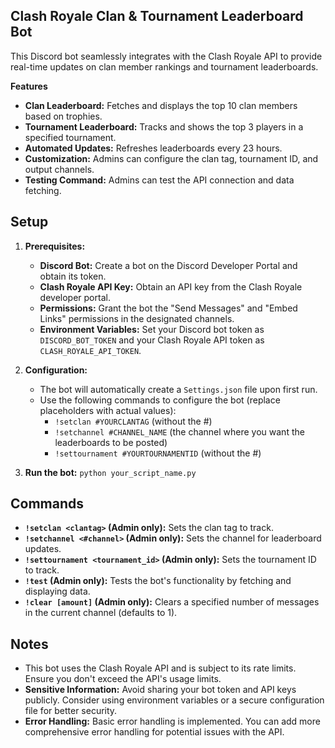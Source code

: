 ## Clash Royale Clan & Tournament Leaderboard Bot

This Discord bot seamlessly integrates with the Clash Royale API to provide real-time updates on clan member rankings and tournament leaderboards.

**Features**

*   **Clan Leaderboard:** Fetches and displays the top 10 clan members based on trophies.
*   **Tournament Leaderboard:** Tracks and shows the top 3 players in a specified tournament.
*   **Automated Updates:** Refreshes leaderboards every 23 hours.
*   **Customization:**  Admins can configure the clan tag, tournament ID, and output channels.
*   **Testing Command:** Admins can test the API connection and data fetching.

## Setup

1.  **Prerequisites:**
    *   **Discord Bot:** Create a bot on the Discord Developer Portal and obtain its token.
    *   **Clash Royale API Key:** Obtain an API key from the Clash Royale developer portal.
    *   **Permissions:** Grant the bot the "Send Messages" and "Embed Links" permissions in the designated channels.
    *   **Environment Variables:** Set your Discord bot token as `DISCORD_BOT_TOKEN` and your Clash Royale API token as `CLASH_ROYALE_API_TOKEN`.

2.  **Configuration:**
    *   The bot will automatically create a `Settings.json` file upon first run.
    *   Use the following commands to configure the bot (replace placeholders with actual values):
        *   `!setclan #YOURCLANTAG` (without the #)
        *   `!setchannel #CHANNEL_NAME` (the channel where you want the leaderboards to be posted)
        *   `!settournament #YOURTOURNAMENTID` (without the #)

3.  **Run the bot:** `python your_script_name.py`

## Commands

*   **`!setclan <clantag>` (Admin only):** Sets the clan tag to track.
*   **`!setchannel <#channel>` (Admin only):** Sets the channel for leaderboard updates.
*   **`!settournament <tournament_id>` (Admin only):** Sets the tournament ID to track.
*   **`!test` (Admin only):** Tests the bot's functionality by fetching and displaying data.
*   **`!clear [amount]` (Admin only):** Clears a specified number of messages in the current channel (defaults to 1).


## Notes

*   This bot uses the Clash Royale API and is subject to its rate limits. Ensure you don't exceed the API's usage limits.
*   **Sensitive Information:** Avoid sharing your bot token and API keys publicly. Consider using environment variables or a secure configuration file for better security.
*   **Error Handling:** Basic error handling is implemented. You can add more comprehensive error handling for potential issues with the API.

